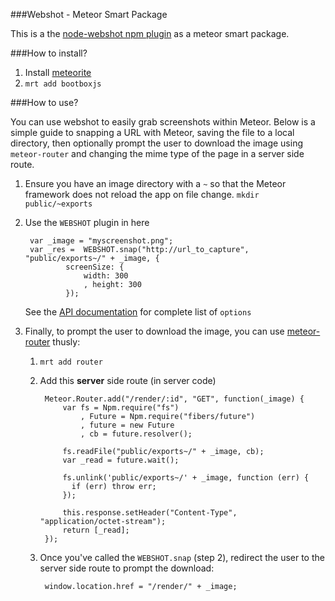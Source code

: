 ###Webshot - Meteor Smart Package

This is a the [node-webshot npm plugin](https://npmjs.org/package/webshot) as a meteor smart package.

###How to install?

1. Install [meteorite](https://github.com/oortcloud/meteorite)
2. `mrt add bootboxjs`

###How to use?

You can use webshot to easily grab screenshots within Meteor. Below is a simple guide to snapping a URL with Meteor, saving the file to a local directory, then optionally prompt the user to download the image using `meteor-router` and changing the mime type of the page in a server side route.

1. Ensure you have an image directory with a `~` so that the Meteor framework does not reload the app on file change.
	`mkdir public/~exports`

2. Use the `WEBSHOT` plugin in here

		var _image = "myscreenshot.png";
		var _res =  WEBSHOT.snap("http://url_to_capture", "public/exports~/" + _image, {
				screenSize: {
					width: 300
					, height: 300
				});

	See the [API documentation](https://npmjs.org/package/webshot) for complete list of `options`

3. Finally, to prompt the user to download the image, you can use [meteor-router](https://github.com/tmeasday/meteor-router) thusly:

	1. `mrt add router`
	2. Add this **server** side route (in server code)

			Meteor.Router.add("/render/:id", "GET", function(_image) {
				var fs = Npm.require("fs")
					, Future = Npm.require("fibers/future")
					, future = new Future
					, cb = future.resolver();
	
				fs.readFile("public/exports~/" + _image, cb);
				var _read = future.wait();
	
				fs.unlink('public/exports~/' + _image, function (err) {
				  if (err) throw err;
				});
	
				this.response.setHeader("Content-Type", "application/octet-stream");
				return [_read];
			});

	3. Once you've called the `WEBSHOT.snap` (step 2), redirect the user to the server side route to prompt the download:

			window.location.href = "/render/" + _image;
